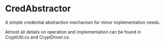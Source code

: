 # CredAbstractor
A simple credential abstraction mechanism for minor implementation needs.

Almost all details on operation and implementation can be found in CryptUtil.cs and CryptDriver.cs.
